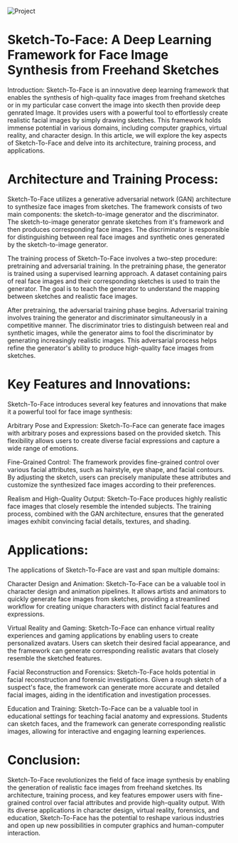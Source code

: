 ![Project](https://github.com/Harshshokeen09/Sketch2Face/assets/75949358/e2181514-a1a6-4164-b70f-a91fedee7898)

# Sketch-To-Face: A Deep Learning Framework for Face Image Synthesis from Freehand Sketches

Introduction:
Sketch-To-Face is an innovative deep learning framework that enables the synthesis of high-quality face images from freehand sketches or in my particular case convert the image into skecth then provide deep genrated Image. It provides users with a powerful tool to effortlessly create realistic facial images by simply drawing sketches. This framework holds immense potential in various domains, including computer graphics, virtual reality, and character design. In this article, we will explore the key aspects of Sketch-To-Face and delve into its architecture, training process, and applications.

# Architecture and Training Process:

Sketch-To-Face utilizes a generative adversarial network (GAN) architecture to synthesize face images from sketches. The framework consists of two main components: the sketch-to-image generator and the discriminator. The sketch-to-image generator genrate sketches from it's framework and then produces corresponding face images. The discriminator is responsible for distinguishing between real face images and synthetic ones generated by the sketch-to-image generator.

The training process of Sketch-To-Face involves a two-step procedure: pretraining and adversarial training. In the pretraining phase, the generator is trained using a supervised learning approach. A dataset containing pairs of real face images and their corresponding sketches is used to train the generator. The goal is to teach the generator to understand the mapping between sketches and realistic face images.

After pretraining, the adversarial training phase begins. Adversarial training involves training the generator and discriminator simultaneously in a competitive manner. The discriminator tries to distinguish between real and synthetic images, while the generator aims to fool the discriminator by generating increasingly realistic images. This adversarial process helps refine the generator's ability to produce high-quality face images from sketches.

# Key Features and Innovations:

Sketch-To-Face introduces several key features and innovations that make it a powerful tool for face image synthesis:

Arbitrary Pose and Expression: Sketch-To-Face can generate face images with arbitrary poses and expressions based on the provided sketch. This flexibility allows users to create diverse facial expressions and capture a wide range of emotions.

Fine-Grained Control: The framework provides fine-grained control over various facial attributes, such as hairstyle, eye shape, and facial contours. By adjusting the sketch, users can precisely manipulate these attributes and customize the synthesized face images according to their preferences.

Realism and High-Quality Output: Sketch-To-Face produces highly realistic face images that closely resemble the intended subjects. The training process, combined with the GAN architecture, ensures that the generated images exhibit convincing facial details, textures, and shading.

# Applications:

The applications of Sketch-To-Face are vast and span multiple domains:

Character Design and Animation: Sketch-To-Face can be a valuable tool in character design and animation pipelines. It allows artists and animators to quickly generate face images from sketches, providing a streamlined workflow for creating unique characters with distinct facial features and expressions.

Virtual Reality and Gaming: Sketch-To-Face can enhance virtual reality experiences and gaming applications by enabling users to create personalized avatars. Users can sketch their desired facial appearance, and the framework can generate corresponding realistic avatars that closely resemble the sketched features.

Facial Reconstruction and Forensics: Sketch-To-Face holds potential in facial reconstruction and forensic investigations. Given a rough sketch of a suspect's face, the framework can generate more accurate and detailed facial images, aiding in the identification and investigation processes.

Education and Training: Sketch-To-Face can be a valuable tool in educational settings for teaching facial anatomy and expressions. Students can sketch faces, and the framework can generate corresponding realistic images, allowing for interactive and engaging learning experiences.

# Conclusion:

Sketch-To-Face revolutionizes the field of face image synthesis by enabling the generation of realistic face images from freehand sketches. Its architecture, training process, and key features empower users with fine-grained control over facial attributes and provide high-quality output. With its diverse applications in character design, virtual reality, forensics, and education, Sketch-To-Face has the potential to reshape various industries and open up new possibilities in computer graphics and human-computer interaction.
